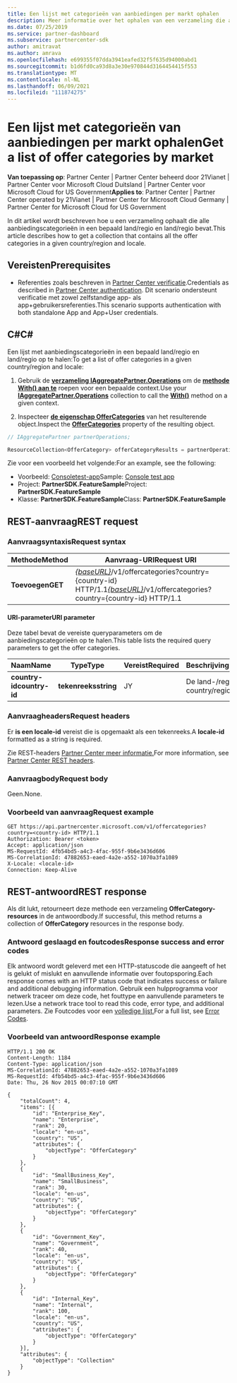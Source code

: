 ```yaml
---
title: Een lijst met categorieën van aanbiedingen per markt ophalen
description: Meer informatie over het ophalen van een verzameling die alle aanbiedingscategorieën in een bepaald land/regio en land/regio voor alle Microsoft Clouds bevat.
ms.date: 07/25/2019
ms.service: partner-dashboard
ms.subservice: partnercenter-sdk
author: amitravat
ms.author: amrava
ms.openlocfilehash: e699355f07dda3941eafed32f5f635d94000abd1
ms.sourcegitcommit: b1d6fd0ca93d8a3e30e970844d3164454415f553
ms.translationtype: MT
ms.contentlocale: nl-NL
ms.lasthandoff: 06/09/2021
ms.locfileid: "111874275"
---
```

# <a name="get-a-list-of-offer-categories-by-market"></a><span data-ttu-id="300a6-103">Een lijst met categorieën van aanbiedingen per markt ophalen</span><span class="sxs-lookup"><span data-stu-id="300a6-103">Get a list of offer categories by market</span></span>

<span data-ttu-id="300a6-104">**Van toepassing op**: Partner Center | Partner Center beheerd door 21Vianet | Partner Center voor Microsoft Cloud Duitsland | Partner Center voor Microsoft Cloud for US Government</span><span class="sxs-lookup"><span data-stu-id="300a6-104">**Applies to**: Partner Center | Partner Center operated by 21Vianet | Partner Center for Microsoft Cloud Germany | Partner Center for Microsoft Cloud for US Government</span></span>

<span data-ttu-id="300a6-105">In dit artikel wordt beschreven hoe u een verzameling ophaalt die alle aanbiedingscategorieën in een bepaald land/regio en land/regio bevat.</span><span class="sxs-lookup"><span data-stu-id="300a6-105">This article describes how to get a collection that contains all the offer categories in a given country/region and locale.</span></span>

## <a name="prerequisites"></a><span data-ttu-id="300a6-106">Vereisten</span><span class="sxs-lookup"><span data-stu-id="300a6-106">Prerequisites</span></span>

- <span data-ttu-id="300a6-107">Referenties zoals beschreven in [Partner Center verificatie](partner-center-authentication.md).</span><span class="sxs-lookup"><span data-stu-id="300a6-107">Credentials as described in [Partner Center authentication](partner-center-authentication.md).</span></span> <span data-ttu-id="300a6-108">Dit scenario ondersteunt verificatie met zowel zelfstandige app- als app+gebruikersreferenties.</span><span class="sxs-lookup"><span data-stu-id="300a6-108">This scenario supports authentication with both standalone App and App+User credentials.</span></span>

## <a name="c"></a><span data-ttu-id="300a6-109">C\#</span><span class="sxs-lookup"><span data-stu-id="300a6-109">C\#</span></span>

<span data-ttu-id="300a6-110">Een lijst met aanbiedingscategorieën in een bepaald land/regio en land/regio op te halen:</span><span class="sxs-lookup"><span data-stu-id="300a6-110">To get a list of offer categories in a given country/region and locale:</span></span>

1. <span data-ttu-id="300a6-111">Gebruik de [**verzameling IAggregatePartner.Operations**](/dotnet/api/microsoft.store.partnercenter.iaggregatepartner) om de [**methode With() aan te**](/dotnet/api/microsoft.store.partnercenter.iaggregatepartner.with) roepen voor een bepaalde context.</span><span class="sxs-lookup"><span data-stu-id="300a6-111">Use your [**IAggregatePartner.Operations**](/dotnet/api/microsoft.store.partnercenter.iaggregatepartner) collection to call the [**With()**](/dotnet/api/microsoft.store.partnercenter.iaggregatepartner.with) method on a given context.</span></span>

2. <span data-ttu-id="300a6-112">Inspecteer [**de eigenschap OfferCategories**](/dotnet/api/microsoft.store.partnercenter.ipartner.offercategories) van het resulterende object.</span><span class="sxs-lookup"><span data-stu-id="300a6-112">Inspect the [**OfferCategories**](/dotnet/api/microsoft.store.partnercenter.ipartner.offercategories) property of the resulting object.</span></span>

``` csharp
// IAggregatePartner partnerOperations;

ResourceCollection<OfferCategory> offerCategoryResults = partnerOperations.With(RequestContextFactory.Instance.Create()).OfferCategories.ByCountry("US").Get();
```

<span data-ttu-id="300a6-113">Zie voor een voorbeeld het volgende:</span><span class="sxs-lookup"><span data-stu-id="300a6-113">For an example, see the following:</span></span>

- <span data-ttu-id="300a6-114">Voorbeeld: [Consoletest-app](console-test-app.md)</span><span class="sxs-lookup"><span data-stu-id="300a6-114">Sample: [Console test app](console-test-app.md)</span></span>
- <span data-ttu-id="300a6-115">Project: **PartnerSDK.FeatureSample**</span><span class="sxs-lookup"><span data-stu-id="300a6-115">Project: **PartnerSDK.FeatureSample**</span></span>
- <span data-ttu-id="300a6-116">Klasse: **PartnerSDK.FeatureSample**</span><span class="sxs-lookup"><span data-stu-id="300a6-116">Class: **PartnerSDK.FeatureSample**</span></span>

## <a name="rest-request"></a><span data-ttu-id="300a6-117">REST-aanvraag</span><span class="sxs-lookup"><span data-stu-id="300a6-117">REST request</span></span>

### <a name="request-syntax"></a><span data-ttu-id="300a6-118">Aanvraagsyntaxis</span><span class="sxs-lookup"><span data-stu-id="300a6-118">Request syntax</span></span>

| <span data-ttu-id="300a6-119">Methode</span><span class="sxs-lookup"><span data-stu-id="300a6-119">Method</span></span>  | <span data-ttu-id="300a6-120">Aanvraag-URI</span><span class="sxs-lookup"><span data-stu-id="300a6-120">Request URI</span></span>                                                                                  |
|---------|----------------------------------------------------------------------------------------------|
| <span data-ttu-id="300a6-121">**Toevoegen**</span><span class="sxs-lookup"><span data-stu-id="300a6-121">**GET**</span></span> | <span data-ttu-id="300a6-122">[*{baseURL}*](partner-center-rest-urls.md)/v1/offercategories?country={country-id} HTTP/1.1</span><span class="sxs-lookup"><span data-stu-id="300a6-122">[*{baseURL}*](partner-center-rest-urls.md)/v1/offercategories?country={country-id} HTTP/1.1</span></span> |

#### <a name="uri-parameter"></a><span data-ttu-id="300a6-123">URI-parameter</span><span class="sxs-lookup"><span data-stu-id="300a6-123">URI parameter</span></span>

<span data-ttu-id="300a6-124">Deze tabel bevat de vereiste queryparameters om de aanbiedingscategorieën op te halen.</span><span class="sxs-lookup"><span data-stu-id="300a6-124">This table lists the required query parameters to get the offer categories.</span></span>

| <span data-ttu-id="300a6-125">Naam</span><span class="sxs-lookup"><span data-stu-id="300a6-125">Name</span></span>           | <span data-ttu-id="300a6-126">Type</span><span class="sxs-lookup"><span data-stu-id="300a6-126">Type</span></span>       | <span data-ttu-id="300a6-127">Vereist</span><span class="sxs-lookup"><span data-stu-id="300a6-127">Required</span></span> | <span data-ttu-id="300a6-128">Beschrijving</span><span class="sxs-lookup"><span data-stu-id="300a6-128">Description</span></span>            |
|----------------|------------|----------|------------------------|
| <span data-ttu-id="300a6-129">**country-id**</span><span class="sxs-lookup"><span data-stu-id="300a6-129">**country-id**</span></span> | <span data-ttu-id="300a6-130">**tekenreeks**</span><span class="sxs-lookup"><span data-stu-id="300a6-130">**string**</span></span> | <span data-ttu-id="300a6-131">J</span><span class="sxs-lookup"><span data-stu-id="300a6-131">Y</span></span>        | <span data-ttu-id="300a6-132">De land-/regio-id.</span><span class="sxs-lookup"><span data-stu-id="300a6-132">The country/region ID.</span></span> |

### <a name="request-headers"></a><span data-ttu-id="300a6-133">Aanvraagheaders</span><span class="sxs-lookup"><span data-stu-id="300a6-133">Request headers</span></span>

<span data-ttu-id="300a6-134">Er **is een locale-id** vereist die is opgemaakt als een tekenreeks.</span><span class="sxs-lookup"><span data-stu-id="300a6-134">A **locale-id** formatted as a string is required.</span></span>

<span data-ttu-id="300a6-135">Zie REST-headers [Partner Center meer informatie.](headers.md)</span><span class="sxs-lookup"><span data-stu-id="300a6-135">For more information, see [Partner Center REST headers](headers.md).</span></span>

### <a name="request-body"></a><span data-ttu-id="300a6-136">Aanvraagbody</span><span class="sxs-lookup"><span data-stu-id="300a6-136">Request body</span></span>

<span data-ttu-id="300a6-137">Geen.</span><span class="sxs-lookup"><span data-stu-id="300a6-137">None.</span></span>

### <a name="request-example"></a><span data-ttu-id="300a6-138">Voorbeeld van aanvraag</span><span class="sxs-lookup"><span data-stu-id="300a6-138">Request example</span></span>

```http
GET https://api.partnercenter.microsoft.com/v1/offercategories?country=<country-id> HTTP/1.1
Authorization: Bearer <token>
Accept: application/json
MS-RequestId: 4fb54bd5-a4c3-4fac-955f-9b6e3436d606
MS-CorrelationId: 47882653-eaed-4a2e-a552-1070a3fa1089
X-Locale: <locale-id>
Connection: Keep-Alive
```

## <a name="rest-response"></a><span data-ttu-id="300a6-139">REST-antwoord</span><span class="sxs-lookup"><span data-stu-id="300a6-139">REST response</span></span>

<span data-ttu-id="300a6-140">Als dit lukt, retourneert deze methode een verzameling **OfferCategory-resources** in de antwoordbody.</span><span class="sxs-lookup"><span data-stu-id="300a6-140">If successful, this method returns a collection of **OfferCategory** resources in the response body.</span></span>

### <a name="response-success-and-error-codes"></a><span data-ttu-id="300a6-141">Antwoord geslaagd en foutcodes</span><span class="sxs-lookup"><span data-stu-id="300a6-141">Response success and error codes</span></span>

<span data-ttu-id="300a6-142">Elk antwoord wordt geleverd met een HTTP-statuscode die aangeeft of het is gelukt of mislukt en aanvullende informatie over foutopsporing.</span><span class="sxs-lookup"><span data-stu-id="300a6-142">Each response comes with an HTTP status code that indicates success or failure and additional debugging information.</span></span> <span data-ttu-id="300a6-143">Gebruik een hulpprogramma voor netwerk traceer om deze code, het fouttype en aanvullende parameters te lezen.</span><span class="sxs-lookup"><span data-stu-id="300a6-143">Use a network trace tool to read this code, error type, and additional parameters.</span></span> <span data-ttu-id="300a6-144">Zie Foutcodes voor een [volledige lijst.](error-codes.md)</span><span class="sxs-lookup"><span data-stu-id="300a6-144">For a full list, see [Error Codes](error-codes.md).</span></span>

### <a name="response-example"></a><span data-ttu-id="300a6-145">Voorbeeld van antwoord</span><span class="sxs-lookup"><span data-stu-id="300a6-145">Response example</span></span>

```http
HTTP/1.1 200 OK
Content-Length: 1184
Content-Type: application/json
MS-CorrelationId: 47882653-eaed-4a2e-a552-1070a3fa1089
MS-RequestId: 4fb54bd5-a4c3-4fac-955f-9b6e3436d606
Date: Thu, 26 Nov 2015 00:07:10 GMT

{
    "totalCount": 4,
    "items": [{
        "id": "Enterprise_Key",
        "name": "Enterprise",
        "rank": 20,
        "locale": "en-us",
        "country": "US",
        "attributes": {
            "objectType": "OfferCategory"
        }
    },
    {
        "id": "SmallBusiness_Key",
        "name": "SmallBusiness",
        "rank": 30,
        "locale": "en-us",
        "country": "US",
        "attributes": {
            "objectType": "OfferCategory"
        }
    },
    {
        "id": "Government_Key",
        "name": "Government",
        "rank": 40,
        "locale": "en-us",
        "country": "US",
        "attributes": {
            "objectType": "OfferCategory"
        }
    },
    {
        "id": "Internal_Key",
        "name": "Internal",
        "rank": 100,
        "locale": "en-us",
        "country": "US",
        "attributes": {
            "objectType": "OfferCategory"
        }
    }],
    "attributes": {
        "objectType": "Collection"
    }
}
```
